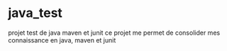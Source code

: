 # java_test
projet test de java maven et junit
ce projet me permet de consolider mes connaissance en java, maven et junit
